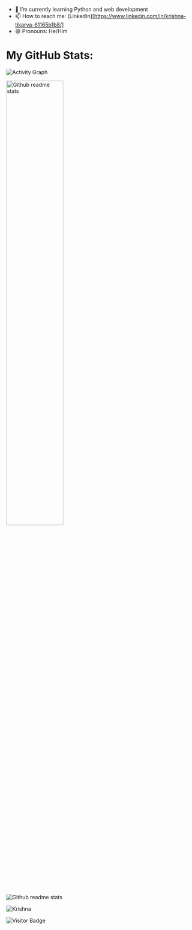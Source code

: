 - 🌱 I’m currently learning Python and web development
- 📫 How to reach me: [LinkedIn][https://www.linkedin.com/in/krishna-tikarya-61165b1b8/]
- 😄 Pronouns: He/Him

# My GitHub Stats:
<p align="left"><img src="https://activity-graph.herokuapp.com/graph?username=krishnatikarya&theme=react-dark" alt="Activity Graph"></p>
<p align="left"><img src="https://github-readme-stats.vercel.app/api?username=krishnatikarya&show_icons=true&theme=radical" alt="Github readme stats" width="55%"></p>
<p align="left"><img src="https://github-profile-trophy.vercel.app/?username=krishnatikarya&theme=juicyfresh&rank=SSS,SS,S,AAA,AA,A,B,C,UNKNOWN SECRET&column=5&row=1" alt="Github readme stats"></p>

<p><img align="center" src="https://github-readme-stats.vercel.app/api/top-langs/?username=krishnatikarya&layout=compact" alt="Krishna" /></p>

![Visitor Badge](https://visitor-badge.laobi.icu/badge?page_id=krishnatikarya.krishnatikarya)

